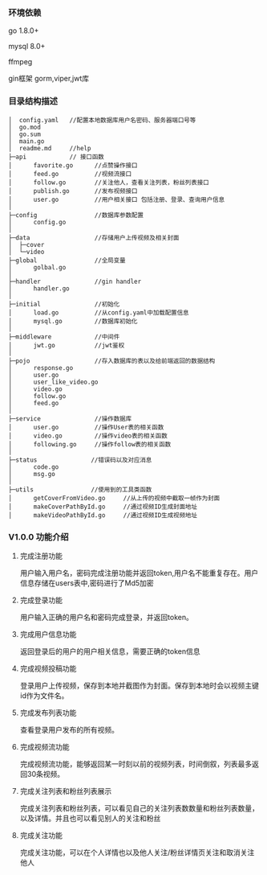 ### 环境依赖

go 1.8.0+ 

mysql 8.0+

ffmpeg

gin框架 gorm,viper,jwt库

### 目录结构描述

```
│  config.yaml   //配置本地数据库用户名密码、服务器端口号等
│  go.mod       
│  go.sum   
│  main.go          
│  readme.md     //help   
├─api            // 接口函数
│      favorite.go      //点赞操作接口
│      feed.go          //视频流接口
│      follow.go        //关注他人，查看关注列表，粉丝列表接口
│      publish.go       //发布视频接口
│      user.go          //用户相关接口 包括注册、登录、查询用户信息
│
├─config                //数据库参数配置
│      config.go        
│
├─data                  //存储用户上传视频及相关封面
│  ├─cover
│  └─video
├─global                //全局变量
│      golbal.go
│
├─handler               //gin handler
│      handler.go
│
├─initial               //初始化
│      load.go          //从config.yaml中加载配置信息
│      mysql.go         //数据库初始化
│
├─middleware            //中间件
│      jwt.go           //jwt鉴权
│
├─pojo                  //存入数据库的表以及给前端返回的数据结构
│      response.go
│      user.go
│      user_like_video.go
│      video.go
│      follow.go
│      feed.go
│
├─service               //操作数据库
│      user.go          //操作User表的相关函数
│      video.go         //操作video表的相关函数
│      following.go     //操作follow表的相关函数
│
├─status               //错误码以及对应消息
│      code.go
│      msg.go
│
├─utils                //使用到的工具类函数         
│      getCoverFromVideo.go     //从上传的视频中截取一帧作为封面
│      makeCoverPathById.go     //通过视频ID生成封面地址
│      makeVideoPathById.go     //通过视频ID生成视频地址
```

### V1.0.0 功能介绍

1. 完成注册功能
   
    用户输入用户名，密码完成注册功能并返回token,用户名不能重复存在。用户信息存储在users表中,密码进行了Md5加密
    
2. 完成登录功能
   
    用户输入正确的用户名和密码完成登录，并返回token。
    
3. 完成用户信息功能

    返回登录后的用户的用户相关信息，需要正确的token信息
    
4. 完成视频投稿功能
   
    登录用户上传视频，保存到本地并截图作为封面。保存到本地时会以视频主键id作为文件名。
    
5. 完成发布列表功能

    查看登录用户发布的所有视频。
    
6. 完成视频流功能

    完成视频流功能，能够返回某一时刻以前的视频列表，时间倒叙，列表最多返回30条视频。
    
7. 完成关注列表和粉丝列表展示

    完成关注列表和粉丝列表，可以看见自己的关注列表数数量和粉丝列表数量，以及详情。并且也可以看见别人的关注和粉丝

8. 完成关注功能

    完成关注功能，可以在个人详情也以及他人关注/粉丝详情页关注和取消关注他人
   

